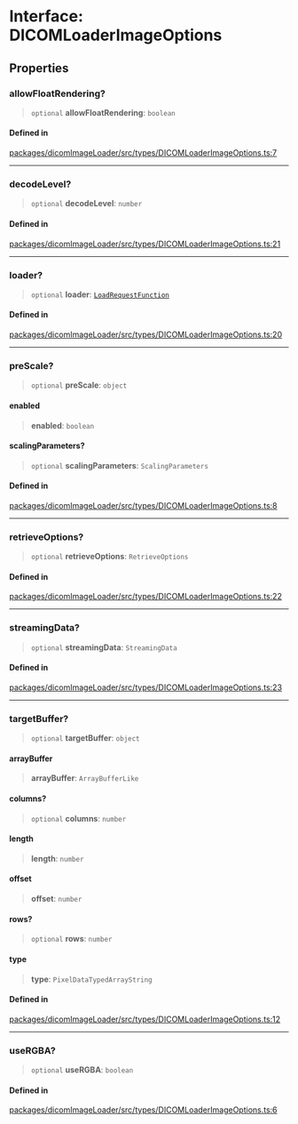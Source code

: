 # Interface: DICOMLoaderImageOptions

## Properties

### allowFloatRendering?

> `optional` **allowFloatRendering**: `boolean`

#### Defined in

[packages/dicomImageLoader/src/types/DICOMLoaderImageOptions.ts:7](https://github.com/cornerstonejs/cornerstone3D/blob/ca63091460d8bdfd067d14a09b3105a6b4852ade/packages/dicomImageLoader/src/types/DICOMLoaderImageOptions.ts#L7)

***

### decodeLevel?

> `optional` **decodeLevel**: `number`

#### Defined in

[packages/dicomImageLoader/src/types/DICOMLoaderImageOptions.ts:21](https://github.com/cornerstonejs/cornerstone3D/blob/ca63091460d8bdfd067d14a09b3105a6b4852ade/packages/dicomImageLoader/src/types/DICOMLoaderImageOptions.ts#L21)

***

### loader?

> `optional` **loader**: [`LoadRequestFunction`](../type-aliases/LoadRequestFunction.md)

#### Defined in

[packages/dicomImageLoader/src/types/DICOMLoaderImageOptions.ts:20](https://github.com/cornerstonejs/cornerstone3D/blob/ca63091460d8bdfd067d14a09b3105a6b4852ade/packages/dicomImageLoader/src/types/DICOMLoaderImageOptions.ts#L20)

***

### preScale?

> `optional` **preScale**: `object`

#### enabled

> **enabled**: `boolean`

#### scalingParameters?

> `optional` **scalingParameters**: `ScalingParameters`

#### Defined in

[packages/dicomImageLoader/src/types/DICOMLoaderImageOptions.ts:8](https://github.com/cornerstonejs/cornerstone3D/blob/ca63091460d8bdfd067d14a09b3105a6b4852ade/packages/dicomImageLoader/src/types/DICOMLoaderImageOptions.ts#L8)

***

### retrieveOptions?

> `optional` **retrieveOptions**: `RetrieveOptions`

#### Defined in

[packages/dicomImageLoader/src/types/DICOMLoaderImageOptions.ts:22](https://github.com/cornerstonejs/cornerstone3D/blob/ca63091460d8bdfd067d14a09b3105a6b4852ade/packages/dicomImageLoader/src/types/DICOMLoaderImageOptions.ts#L22)

***

### streamingData?

> `optional` **streamingData**: `StreamingData`

#### Defined in

[packages/dicomImageLoader/src/types/DICOMLoaderImageOptions.ts:23](https://github.com/cornerstonejs/cornerstone3D/blob/ca63091460d8bdfd067d14a09b3105a6b4852ade/packages/dicomImageLoader/src/types/DICOMLoaderImageOptions.ts#L23)

***

### targetBuffer?

> `optional` **targetBuffer**: `object`

#### arrayBuffer

> **arrayBuffer**: `ArrayBufferLike`

#### columns?

> `optional` **columns**: `number`

#### length

> **length**: `number`

#### offset

> **offset**: `number`

#### rows?

> `optional` **rows**: `number`

#### type

> **type**: `PixelDataTypedArrayString`

#### Defined in

[packages/dicomImageLoader/src/types/DICOMLoaderImageOptions.ts:12](https://github.com/cornerstonejs/cornerstone3D/blob/ca63091460d8bdfd067d14a09b3105a6b4852ade/packages/dicomImageLoader/src/types/DICOMLoaderImageOptions.ts#L12)

***

### useRGBA?

> `optional` **useRGBA**: `boolean`

#### Defined in

[packages/dicomImageLoader/src/types/DICOMLoaderImageOptions.ts:6](https://github.com/cornerstonejs/cornerstone3D/blob/ca63091460d8bdfd067d14a09b3105a6b4852ade/packages/dicomImageLoader/src/types/DICOMLoaderImageOptions.ts#L6)
